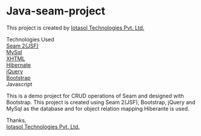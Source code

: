 # Java-seam-project

This project is created by <a href="http://iotasol.com/" target="_blank">Iotasol Technologies Pvt. Ltd.</a>

Technologies Used<br/>
<a href="http://seamframework.org/" target="_blank">Seam 2(JSF)</a><br/>
<a href="http://www.mysql.com/" target="_blank">MySql</a><br/>
<a href="http://xhtml.com/en/xhtml/reference/" target="_blank">XHTML</a><br/>
<a href="http://hibernate.org/" target="_blank">Hibernate</a><br/>
<a href="http://jquery.com/" target="_blank">jQuery</a><br/>
<a href="http://getbootstrap.com/" target="_blank">Bootstrap</a><br/>
<a>Javascript</a><br/>

This is a demo project for CRUD operations of Seam and designed with Bootstrap. This project is created using Seam 2(JSF), Bootstrap, jQuery and MySql as the database and for object relation mapping Hiberante is used.

Thanks,<br/>
<a href="http://iotasol.com/" target="_blank">Iotasol Technologies Pvt. Ltd.</a>
